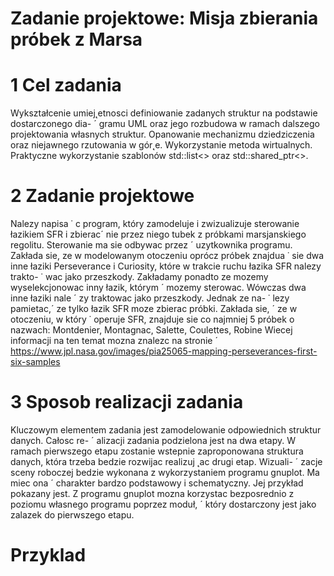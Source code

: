 # Zadanie projektowe: Misja zbierania próbek z Marsa



# 1 Cel zadania

Wykształcenie umiej˛etnosci definiowanie zadanych struktur na podstawie dostarczonego dia- ´
gramu UML oraz jego rozbudowa w ramach dalszego projektowania własnych struktur. 
Opanowanie mechanizmu dziedziczenia oraz niejawnego rzutowania w gór˛e. Wykorzystanie metoda
wirtualnych. Praktyczne wykorzystanie szablonów std::list<> oraz std::shared_ptr<>.


# 2 Zadanie projektowe

Nalezy napisa ˙ c program, który zamodeluje i zwizualizuje sterowanie łazikiem SFR i zbierac´
nie przez niego tubek z próbkami marsjanskiego regolitu. Sterowanie ma sie odbywac przez ´
uzytkownika programu. Zakłada sie, ze w modelowanym otoczeniu oprócz próbek znajdua ˙
sie dwa inne łaziki Perseverance i Curiosity, które w trakcie ruchu łazika SFR nalezy trakto- ˙
wac jako przeszkody. Zakładamy ponadto ze mozemy wyselekcjonowac inny łazik, którym ´
mozemy sterowac. Wówczas dwa inne łaziki nale ´ zy traktowac jako przeszkody. Jednak ze na- ˙
lezy pamietac,´ ze tylko łazik SFR moze zbierac próbki. Zakłada sie, ´ ze w otoczeniu, w który ˙
operuje SFR, znajduje sie co najmniej 5 próbek o nazwach: Montdenier, Montagnac, Salette,
Coulettes, Robine Wiecej informacji na ten temat mozna znalezc na stronie ´
https://www.jpl.nasa.gov/images/pia25065-mapping-perseverances-first-six-samples

# 3 Sposob realizacji zadania 
Kluczowym elementem zadania jest zamodelowanie odpowiednich struktur danych. Całosc re- ´
alizacji zadania podzielona jest na dwa etapy. W ramach pierwszego etapu zostanie wstepnie
zaproponowana struktura danych, która trzeba bedzie rozwijac realizuj ˛ac drugi etap. Wizuali- ´
zacje sceny roboczej bedzie wykonana z wykorzystaniem programu gnuplot. Ma miec ona ´
charakter bardzo podstawowy i schematyczny. Jej przykład pokazany jest. Z programu gnuplot mozna korzystac bezposrednio z poziomu własnego programu poprzez moduł, ´
który dostarczony jest jako zalazek do pierwszego etapu. 

# Przyklad
